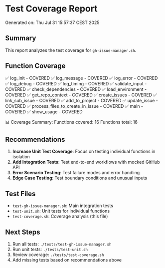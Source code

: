 # Test Coverage Report

Generated on: Thu Jul 31 15:57:37 CEST 2025

## Summary

This report analyzes the test coverage for `gh-issue-manager.sh`.

## Function Coverage

  ✅ log_init - COVERED
  ✅ log_message - COVERED
  ✅ log_error - COVERED
  ✅ log_debug - COVERED
  ✅ log_timing - COVERED
  ✅ validate_input - COVERED
  ✅ check_dependencies - COVERED
  ✅ load_environment - COVERED
  ✅ get_repo_context - COVERED
  ✅ create_issues - COVERED
  ✅ link_sub_issue - COVERED
  ✅ add_to_project - COVERED
  ✅ update_issue - COVERED
  ✅ process_files_to_create_in_issue - COVERED
  ✅ main - COVERED
  ✅ show_usage - COVERED

📊 Coverage Summary:
  Functions covered: 16
  Functions total: 16

## Recommendations

1. **Increase Unit Test Coverage**: Focus on testing individual functions in isolation
2. **Add Integration Tests**: Test end-to-end workflows with mocked GitHub API
3. **Error Scenario Testing**: Test failure modes and error handling
4. **Edge Case Testing**: Test boundary conditions and unusual inputs

## Test Files

- `test-gh-issue-manager.sh`: Main integration tests
- `test-unit.sh`: Unit tests for individual functions
- `test-coverage.sh`: Coverage analysis (this file)

## Next Steps

1. Run all tests: `./tests/test-gh-issue-manager.sh`
2. Run unit tests: `./tests/test-unit.sh`
3. Review coverage: `./tests/test-coverage.sh`
4. Add missing tests based on recommendations above


